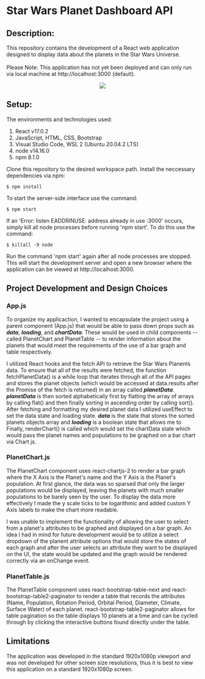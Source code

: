 # Star Wars Planet Dashboard API

## Description:
This repository contains the development of a React web application designed to display data about the planets in the Star Wars Universe. 
<br></br>
Please Note: This application has not yet been deployed and can only run via local machine at http://localhost:3000 (default). 
<div align="center">
    <img src="./assets/StarWars-main.gif">
</div>

## Setup:
The environments and technologies used:
1. React v17.0.2 
2. JavaScript, HTML, CSS, Bootstrap 
3. Visual Studio Code, WSL 2 (Ubuntu 20.04.2 LTS)
4. node v14.16.0
5. npm 8.1.0

Clone this repository to the desired workspace path. 
Install the neccessary dependencies via npm: 
```
$ npm install
```
To start the server-side interface use the command:
```
$ npm start
```
If an 'Error: listen EADDRINUSE: address already in use :3000' occurs, simply kill all node processes before running 'npm start'. To do this use the command: 
```
$ killall -9 node
```
Run the command 'npm start' again after all node processes are stopped. This will start the development server and open a new browser where the application can be viewed at http://localhost:3000. 

## Project Development and Design Choices

### App.js 
To organize my applicaction, I wanted to encapsulate the project using a parent component (App.js) that would be able to pass down props such as ***data***, ***loading***, and ***chartData***. These would be used in child components -- called PlanetChart and PlanetTable -- to render information about the planets that would meet the requirements of the use of a bar graph and table respectively. 

I utilized React hooks and the fetch API to retrieve the Star Wars Planents data. To ensure that all of the results were fetched, the function fetchPlanetData() is a while loop that iterates through all of the API pages and stores the planet objects (which would be accessed at data.results after the Promise of the fetch is returned) in an array called ***planetData***. ***planetData*** is then sorted alphabetically first by flatting the array of arrays by calling flat() and then finally sorting in ascending order by calling sort(). After fetching and formatting my desired planet data I utilized useEffect to set the data state and loading state. ***data*** is the state that stores the sorted planets objects array and ***loading*** is a boolean state that allows me to   Finally, renderChart() is called which would set the chartData state which would pass the planet names and populations to be graphed on a bar chart via Chart js. 

### PlanetChart.js
The PlanetChart component uses react-chartjs-2 to render a bar graph where the X Axis is the Planet's name and the Y Axis is the Planet's population. At first glance, the data was so sparsed that only the larger populations would be displayed, leaving the planets with much smaller populations to be barely seen by the user. To display the data more effectively I made the y scale ticks to be logarithmic and added custom Y Axis labels to make the chart more readable. 

I was unable to implement the functionality of allowing the user to select from a planet's attributes to be graphed and displayed on a bar graph. An idea I had in mind for future development would be to utilize a select dropdown of the planent attribute options that would store the states of each graph and after the user selects an attribute they want to be displayed on the UI, the state would be updated and the graph would be rendered correctly via an onChange event. 

### PlanetTable.js
The PlanetTable component uses react-bootstrap-table-next and react-bootstrap-table2-paginator to render a table that records the attributes (Name, Population, Rotation Period, Orbital Period, Diameter, Climate, Surface Water) of each planet. react-bootstrap-table2-paginator allows for table pagination so the table displays 10 planets at a time and can be cycled through by clicking the interactive buttons found directly under the table. 

## Limitations 

The application was developed in the standard 1920x1080p viewport and was not developed for other screen size resolutions, thus it is best to view this application on a standard 1920x1080p screen. 